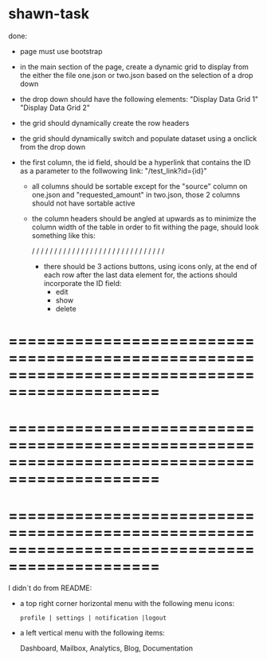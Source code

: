 # shawn-task



done:

- page must use bootstrap

- in the main section of the page, create a dynamic grid to display from the either the file one.json or two.json based on the selection of a drop down

- the drop down should have the following elements:
    "Display Data Grid 1"
    "Display Data Grid 2"

- the grid should dynamically create the row headers

- the grid should dynamically switch and populate dataset using a onclick from the drop down

- the first column, the id field, should be a hyperlink that contains the ID as a parameter to the follwowing link:
    "/test_link?id={id}"

    - all columns should be sortable except for the "source" column on one.json and "requested_amount" in two.json, those 2 columns should not have sortable active

    
    - the column headers should be angled at upwards as to minimize the column width of the table in order to fit withing the page, should look something like this:

         /      /        /      /        /      /        /      /        /      /
        /      /        /      /        /      /        /      /        /      /
       /      /        /      /        /      /        /      /        /      /

       
       - there should be 3 actions buttons, using icons only, at the end of each row after the last data element for, the actions should incorporate the ID field:
           - edit
           - show
           - delete

==============================================================================================
==============================================================================================
==============================================================================================
==============================================================================================
==============================================================================================
==============================================================================================



I didn`t do from README: 
- a top right corner horizontal menu with the following menu icons:

      profile | settings | notification |logout

- a left vertical menu with the following items:

    Dashboard, Mailbox, Analytics, Blog, Documentation

